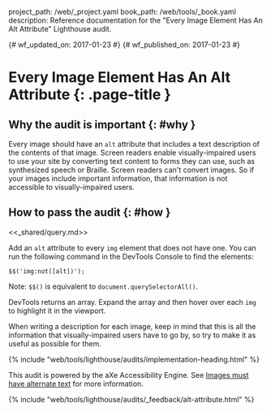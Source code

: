 project_path: /web/_project.yaml
book_path: /web/tools/_book.yaml
description: Reference documentation for the "Every Image Element Has An Alt Attribute" Lighthouse audit.

{# wf_updated_on: 2017-01-23 #}
{# wf_published_on: 2017-01-23 #}

# Every Image Element Has An Alt Attribute  {: .page-title }

## Why the audit is important {: #why }

Every image should have an `alt` attribute that includes a text description
of the contents of that image. Screen readers enable visually-impaired users
to use your site by converting text content to forms they can use, such as
synthesized speech or Braille. Screen readers can't convert images. So if your
images include important information, that information is not accessible to
visually-impaired users.

## How to pass the audit {: #how }

<<_shared/query.md>>

Add an `alt` attribute to every `img` element that does not have one.
You can run the following command in the DevTools Console to find the elements:

    $$('img:not([alt])');

Note: `$$()` is equivalent to `document.querySelectorAll()`.

DevTools returns an array. Expand the array and then hover over each `img`
to highlight it in the viewport.

When writing a description for each image, keep in mind that this is all the
information that visually-impaired users have to go by, so try to make it as
useful as possible for them.

{% include "web/tools/lighthouse/audits/implementation-heading.html" %}

This audit is powered by the aXe Accessibility Engine. See [Images must have
alternate text][axe] for more information.

[axe]: https://dequeuniversity.com/rules/axe/1.1/image-alt


{% include "web/tools/lighthouse/audits/_feedback/alt-attribute.html" %}
